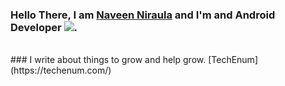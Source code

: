 ### Hello There, I am [Naveen Niraula](https://www.naveennitaula.com.np) and I'm and Android Developer <img src="https://upload.wikimedia.org/wikipedia/commons/thumb/d/d7/Android_robot.svg/511px-Android_robot.svg.png">.
<br />
### I write about things to grow and help grow. [TechEnum](https://techenum.com/)